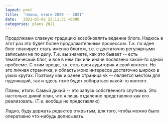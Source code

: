 ```yaml
---
layout: post
title:  "планы, итоги 2020 -- 2021" 
date:   2021-01-02 22:11:31 +0300
categories: plans 2021
---
```

  Продолжаем славную традицию возобновлять ведение блога. 
  Надюсь в этот раз это будет более продолжительным процессом. Т.к. по идее блог планирует стать именно блогом, т.е. с достаточно регулярными записыми не по делу.
  Т.е. вы знамете, как это бывает -- есть тематический блог, и все в нем так или иначе посвязено какой-то одной проблеме. С этим проще, т.к. есть своя аудитория и свой контент. Но это личная страничка, и область моих интересов достаточно широко в узких кругах. Поэтому как и ранее страница vk -- является местом для пудликаций, так и здесь тоже будет собираться какой-то контент. 

  Планы, итоги.
  Самый дикий -- это запуск собственного спутника. Это настолько дикий план, что я лишь отдаленно представляю как его реализовать. (Т.е. вообще не представляю)

Ладно, буду держать редактор открытым, для того, чтобы можно было оперативно что-нибудь дописывать. 